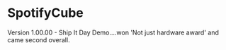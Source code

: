 # SpotifyCube

Version 1.00.00 - Ship It Day Demo....won 'Not just hardware award' and came second overall.
